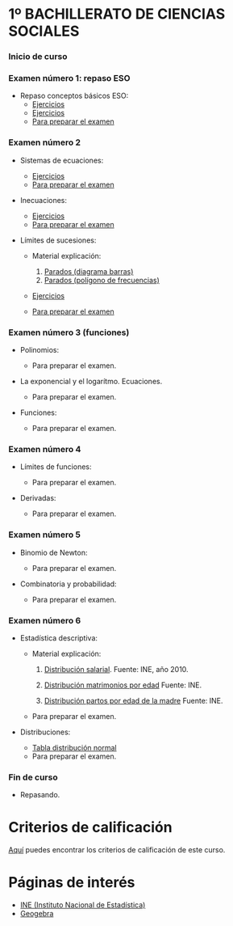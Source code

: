 # 1º BACHILLERATO DE CIENCIAS SOCIALES

### Inicio de curso

### Examen número 1: repaso ESO
* Repaso conceptos básicos ESO:
  + [Ejercicios](bs1_tantos_por_cien_e.pdf)
  + [Ejercicios](bs1_numeros_e.pdf)
  + [Para preparar el examen](bs1_examen01_pe.pdf)

### Examen número 2
* Sistemas de ecuaciones:
  + [Ejercicios](bs1_ecuaciones_e.pdf)
  + [Para preparar el examen](bs1_ecuaciones_pe.pdf)

* Inecuaciones:
  + [Ejercicios](bs1_inecuaciones_e.pdf)
  + [Para preparar el examen](bs1_inecuaciones_pe.pdf)

* Límites de sucesiones:
  + Material explicación:
    1. [Parados (diagrama barras)](parados_barras.png)
    2. [Parados (polígono de frecuencias)](parados_poligono.png)

  + [Ejercicios](bs1_sucesiones_e.pdf)
  + [Para preparar el examen](bs1_sucesiones_pe.pdf)

### Examen número 3 (funciones)

* Polinomios:
  + Para preparar el examen.

* La exponencial y el logarítmo. Ecuaciones.
  + Para preparar el examen.

* Funciones:
  + Para preparar el examen.


### Examen número 4
* Límites de funciones:
  + Para preparar el examen.

* Derivadas:
  + Para preparar el examen.


### Examen número 5
* Binomio de Newton:
  + Para preparar el examen.

* Combinatoria y probabilidad:
  + Para preparar el examen.


### Examen número 6
* Estadística descriptiva:
  + Material explicación:
    1. [Distribución salarial](distribucion_salarial.png).
       Fuente: INE, año 2010.

    2. [Distribución matrimonios por edad](distribucion_edad_matrimonios.png)
       Fuente: INE.

    3. [Distribución partos por edad de la madre](distribucion_edad_partos.png)
       Fuente: INE.

  + Para preparar el examen.

* Distribuciones:
  + [Tabla distribución normal](tabla_normal.png)
  + Para preparar el examen.


### Fin de curso
* Repasando.

# Criterios de calificación
[Aquí](../criterios/criterios_calificacion.pdf) puedes encontrar los criterios
de calificación de este curso. 

# Páginas de interés

* [INE (Instituto Nacional de Estadística)](https://www.ine.es)
* [Geogebra](https://www.geogebra.org/classic)

